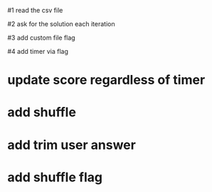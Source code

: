 #1 read the csv file

#2 ask for the solution each iteration

#3 add custom file flag

#4 add timer via flag

# update score regardless of timer

# add shuffle

# add trim user answer

# add shuffle flag
